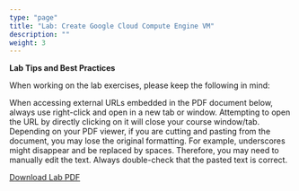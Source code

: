 ```yaml
---
type: "page"
title: "Lab: Create Google Cloud Compute Engine VM"
description: ""
weight: 3
---
```


**Lab Tips and Best Practices**

When working on the lab exercises, please keep the following in mind:

When accessing external URLs embedded in the PDF document below, always use right-click and open in a new tab or window. Attempting to open the URL by directly clicking on it will close your course window/tab.
Depending on your PDF viewer, if you are cutting and pasting from the document, you may lose the original formatting. For example, underscores might disappear and be replaced by spaces. Therefore, you may need to manually edit the text. Always double-check that the pasted text is correct.

[Download Lab PDF](lab.pdf)
